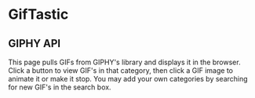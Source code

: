 # GifTastic

## GIPHY API
This page pulls GIFs from GIPHY's library and displays it in the browser. Click a button to view GIF's in that category, then click a GIF image to animate it or make it stop. You may add your own categories by searching for new GIF's in the search box.